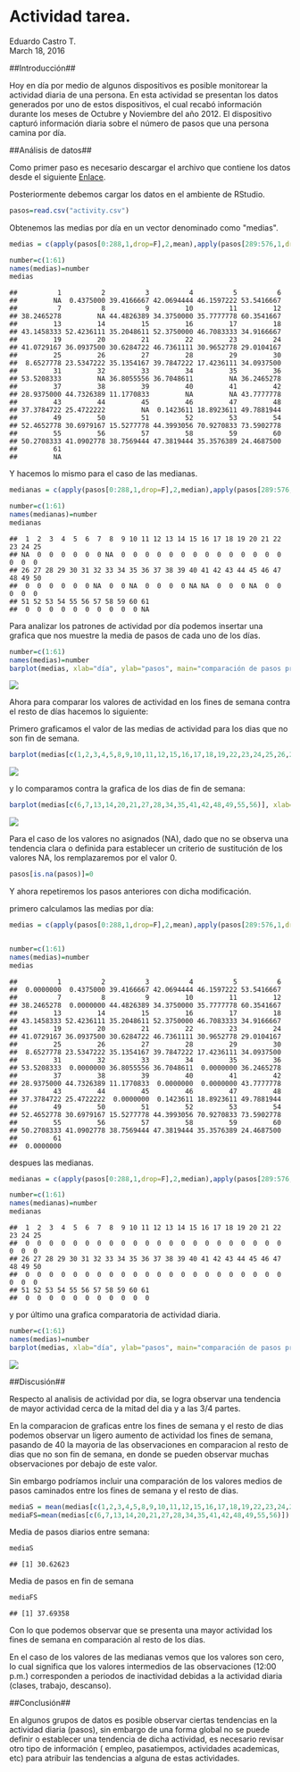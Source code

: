 # Actividad tarea.
Eduardo Castro T.  
March 18, 2016  

##Introducción##

Hoy en día por medio de algunos dispositivos es posible monitorear la actividad diaria de una persona. En esta actividad se presentan los datos generados por uno de estos dispositivos, el cual recabó información durante los meses de Octubre y Noviembre del año 2012. El dispositivo capturó información diaria sobre el número de pasos que una persona camina por día.

##Análisis de datos##

Como primer paso es necesario descargar el archivo que contiene los datos desde el siguiente [Enlace](https://d396qusza40orc.cloudfront.net/repdata%2Fdata%2Factivity.zip).  

Posteriormente debemos cargar los datos en el ambiente de RStudio.


```r
pasos=read.csv("activity.csv")
```

Obtenemos las medias por día en un vector denominado como "medias".


```r
medias = c(apply(pasos[0:288,1,drop=F],2,mean),apply(pasos[289:576,1,drop=F],2,mean),apply(pasos[577:864,1,drop=F],2,mean),apply(pasos[865:1152,1,drop=F],2,mean),apply(pasos[1153:1440,1,drop=F],2,mean),apply(pasos[1441:1728,1,drop=F],2,mean),apply(pasos[1729:2016,1,drop=F],2,mean),apply(pasos[2017:2304,1,drop=F],2,mean),apply(pasos[2305:2592,1,drop=F],2,mean),apply(pasos[2593:2880,1,drop=F],2,mean),apply(pasos[2881:3168,1,drop=F],2,mean),apply(pasos[3169:3456,1,drop=F],2,mean),apply(pasos[3457:3744,1,drop=F],2,mean),apply(pasos[3745:4032,1,drop=F],2,mean),apply(pasos[4033:4320,1,drop=F],2,mean),apply(pasos[4321:4608,1,drop=F],2,mean),apply(pasos[4609:4896,1,drop=F],2,mean),apply(pasos[4897:5184,1,drop=F],2,mean),apply(pasos[5185:5472,1,drop=F],2,mean),apply(pasos[5473:5760,1,drop=F],2,mean),apply(pasos[5761:6048,1,drop=F],2,mean),apply(pasos[6049:6336,1,drop=F],2,mean),apply(pasos[6337:6624,1,drop=F],2,mean),apply(pasos[6625:6912,1,drop=F],2,mean),apply(pasos[6913:7200,1,drop=F],2,mean),apply(pasos[7201:7488,1,drop=F],2,mean),apply(pasos[7489:7776,1,drop=F],2,mean),apply(pasos[7777:8064,1,drop=F],2,mean),apply(pasos[8065:8352,1,drop=F],2,mean),apply(pasos[8353:8640,1,drop=F],2,mean),apply(pasos[8641:8928,1,drop=F],2,mean),apply(pasos[8929:9216,1,drop=F],2,mean),apply(pasos[9217:9504,1,drop=F],2,mean),apply(pasos[9505:9792,1,drop=F],2,mean),apply(pasos[9793:10080,1,drop=F],2,mean),apply(pasos[10081:10368,1,drop=F],2,mean),apply(pasos[10369:10656,1,drop=F],2,mean),apply(pasos[10657:10944,1,drop=F],2,mean),apply(pasos[10945:11232,1,drop=F],2,mean),apply(pasos[11233:11520,1,drop=F],2,mean),apply(pasos[11521:11808,1,drop=F],2,mean),apply(pasos[11809:12096,1,drop=F],2,mean),apply(pasos[12097:12384,1,drop=F],2,mean),apply(pasos[12385:12672,1,drop=F],2,mean),apply(pasos[12673:12960,1,drop=F],2,mean),apply(pasos[12961:13248,1,drop=F],2,mean),apply(pasos[13249:13536,1,drop=F],2,mean),apply(pasos[13537:13824,1,drop=F],2,mean),apply(pasos[13825:14112,1,drop=F],2,mean),apply(pasos[14113:14400,1,drop=F],2,mean),apply(pasos[14401:14688,1,drop=F],2,mean),apply(pasos[14689:14976,1,drop=F],2,mean),apply(pasos[14977:15264,1,drop=F],2,mean),apply(pasos[15265:15552,1,drop=F],2,mean),apply(pasos[15553:15840,1,drop=F],2,mean),apply(pasos[15841:16128,1,drop=F],2,mean),apply(pasos[16129:16416,1,drop=F],2,mean),apply(pasos[16417:16704,1,drop=F],2,mean),apply(pasos[16705:16992,1,drop=F],2,mean),apply(pasos[16993:17280,1,drop=F],2,mean),apply(pasos[17281:17568,1,drop=F],2,mean))

number=c(1:61)
names(medias)=number
medias
```

```
##          1          2          3          4          5          6 
##         NA  0.4375000 39.4166667 42.0694444 46.1597222 53.5416667 
##          7          8          9         10         11         12 
## 38.2465278         NA 44.4826389 34.3750000 35.7777778 60.3541667 
##         13         14         15         16         17         18 
## 43.1458333 52.4236111 35.2048611 52.3750000 46.7083333 34.9166667 
##         19         20         21         22         23         24 
## 41.0729167 36.0937500 30.6284722 46.7361111 30.9652778 29.0104167 
##         25         26         27         28         29         30 
##  8.6527778 23.5347222 35.1354167 39.7847222 17.4236111 34.0937500 
##         31         32         33         34         35         36 
## 53.5208333         NA 36.8055556 36.7048611         NA 36.2465278 
##         37         38         39         40         41         42 
## 28.9375000 44.7326389 11.1770833         NA         NA 43.7777778 
##         43         44         45         46         47         48 
## 37.3784722 25.4722222         NA  0.1423611 18.8923611 49.7881944 
##         49         50         51         52         53         54 
## 52.4652778 30.6979167 15.5277778 44.3993056 70.9270833 73.5902778 
##         55         56         57         58         59         60 
## 50.2708333 41.0902778 38.7569444 47.3819444 35.3576389 24.4687500 
##         61 
##         NA
```

Y hacemos lo mismo para el caso de las medianas.


```r
medianas = c(apply(pasos[0:288,1,drop=F],2,median),apply(pasos[289:576,1,drop=F],2,median),apply(pasos[577:864,1,drop=F],2,median),apply(pasos[865:1152,1,drop=F],2,median),apply(pasos[1153:1440,1,drop=F],2,median),apply(pasos[1441:1728,1,drop=F],2,median),apply(pasos[1729:2016,1,drop=F],2,median),apply(pasos[2017:2304,1,drop=F],2,median),apply(pasos[2305:2592,1,drop=F],2,median),apply(pasos[2593:2880,1,drop=F],2,median),apply(pasos[2881:3168,1,drop=F],2,median),apply(pasos[3169:3456,1,drop=F],2,median),apply(pasos[3457:3744,1,drop=F],2,median),apply(pasos[3745:4032,1,drop=F],2,median),apply(pasos[4033:4320,1,drop=F],2,median),apply(pasos[4321:4608,1,drop=F],2,median),apply(pasos[4609:4896,1,drop=F],2,median),apply(pasos[4897:5184,1,drop=F],2,median),apply(pasos[5185:5472,1,drop=F],2,median),apply(pasos[5473:5760,1,drop=F],2,median),apply(pasos[5761:6048,1,drop=F],2,median),apply(pasos[6049:6336,1,drop=F],2,median),apply(pasos[6337:6624,1,drop=F],2,median),apply(pasos[6625:6912,1,drop=F],2,median),apply(pasos[6913:7200,1,drop=F],2,median),apply(pasos[7201:7488,1,drop=F],2,median),apply(pasos[7489:7776,1,drop=F],2,median),apply(pasos[7777:8064,1,drop=F],2,median),apply(pasos[8065:8352,1,drop=F],2,median),apply(pasos[8353:8640,1,drop=F],2,median),apply(pasos[8641:8928,1,drop=F],2,median),apply(pasos[8929:9216,1,drop=F],2,median),apply(pasos[9217:9504,1,drop=F],2,median),apply(pasos[9505:9792,1,drop=F],2,median),apply(pasos[9793:10080,1,drop=F],2,median),apply(pasos[10081:10368,1,drop=F],2,median),apply(pasos[10369:10656,1,drop=F],2,median),apply(pasos[10657:10944,1,drop=F],2,median),apply(pasos[10945:11232,1,drop=F],2,median),apply(pasos[11233:11520,1,drop=F],2,median),apply(pasos[11521:11808,1,drop=F],2,median),apply(pasos[11809:12096,1,drop=F],2,median),apply(pasos[12097:12384,1,drop=F],2,median),apply(pasos[12385:12672,1,drop=F],2,median),apply(pasos[12673:12960,1,drop=F],2,median),apply(pasos[12961:13248,1,drop=F],2,median),apply(pasos[13249:13536,1,drop=F],2,median),apply(pasos[13537:13824,1,drop=F],2,median),apply(pasos[13825:14112,1,drop=F],2,median),apply(pasos[14113:14400,1,drop=F],2,median),apply(pasos[14401:14688,1,drop=F],2,median),apply(pasos[14689:14976,1,drop=F],2,median),apply(pasos[14977:15264,1,drop=F],2,median),apply(pasos[15265:15552,1,drop=F],2,median),apply(pasos[15553:15840,1,drop=F],2,median),apply(pasos[15841:16128,1,drop=F],2,median),apply(pasos[16129:16416,1,drop=F],2,median),apply(pasos[16417:16704,1,drop=F],2,median),apply(pasos[16705:16992,1,drop=F],2,median),apply(pasos[16993:17280,1,drop=F],2,median),apply(pasos[17281:17568,1,drop=F],2,median))

number=c(1:61)
names(medianas)=number
medianas
```

```
##  1  2  3  4  5  6  7  8  9 10 11 12 13 14 15 16 17 18 19 20 21 22 23 24 25 
## NA  0  0  0  0  0  0 NA  0  0  0  0  0  0  0  0  0  0  0  0  0  0  0  0  0 
## 26 27 28 29 30 31 32 33 34 35 36 37 38 39 40 41 42 43 44 45 46 47 48 49 50 
##  0  0  0  0  0  0 NA  0  0 NA  0  0  0  0 NA NA  0  0  0 NA  0  0  0  0  0 
## 51 52 53 54 55 56 57 58 59 60 61 
##  0  0  0  0  0  0  0  0  0  0 NA
```


Para analizar los patrones de actividad por día podemos insertar una grafica que nos muestre la media de pasos de cada uno de los días.


```r
number=c(1:61)
names(medias)=number
barplot(medias, xlab="día", ylab="pasos", main="comparación de pasos promedio por día")
```

![](Tareaviernes_files/figure-html/unnamed-chunk-4-1.png)


Ahora para comparar los valores de actividad en los fines de semana contra el resto de días hacemos lo siguiente:

Primero graficamos el valor de las medias de actividad para los dias que no son fin de semana. 


```r
barplot(medias[c(1,2,3,4,5,8,9,10,11,12,15,16,17,18,19,22,23,24,25,26,29,30,31,32,33,36,37,38,39,40,43,44,45,46,47,50,51,52,53,54,57,58,59,60,61)], xlab="dia", ylab="pasos", main="pasos por día que no son fin de semana") 
```

![](Tareaviernes_files/figure-html/unnamed-chunk-5-1.png)

y lo comparamos contra la grafica de los dias de fin de semana:



```r
barplot(medias[c(6,7,13,14,20,21,27,28,34,35,41,42,48,49,55,56)], xlab="día", ylab="pasos", main="pasos por día de fin de semana")
```

![](Tareaviernes_files/figure-html/unnamed-chunk-6-1.png)



Para el caso de los valores no asignados (NA), dado que no se observa una tendencia clara o definida para establecer un criterio de sustitución de los valores NA, los remplazaremos por el valor 0.


```r
pasos[is.na(pasos)]=0
```

Y ahora repetiremos los pasos anteriores con dicha modificación. 

primero calculamos las medias por día:

```r
medias = c(apply(pasos[0:288,1,drop=F],2,mean),apply(pasos[289:576,1,drop=F],2,mean),apply(pasos[577:864,1,drop=F],2,mean),apply(pasos[865:1152,1,drop=F],2,mean),apply(pasos[1153:1440,1,drop=F],2,mean),apply(pasos[1441:1728,1,drop=F],2,mean),apply(pasos[1729:2016,1,drop=F],2,mean),apply(pasos[2017:2304,1,drop=F],2,mean),apply(pasos[2305:2592,1,drop=F],2,mean),apply(pasos[2593:2880,1,drop=F],2,mean),apply(pasos[2881:3168,1,drop=F],2,mean),apply(pasos[3169:3456,1,drop=F],2,mean),apply(pasos[3457:3744,1,drop=F],2,mean),apply(pasos[3745:4032,1,drop=F],2,mean),apply(pasos[4033:4320,1,drop=F],2,mean),apply(pasos[4321:4608,1,drop=F],2,mean),apply(pasos[4609:4896,1,drop=F],2,mean),apply(pasos[4897:5184,1,drop=F],2,mean),apply(pasos[5185:5472,1,drop=F],2,mean),apply(pasos[5473:5760,1,drop=F],2,mean),apply(pasos[5761:6048,1,drop=F],2,mean),apply(pasos[6049:6336,1,drop=F],2,mean),apply(pasos[6337:6624,1,drop=F],2,mean),apply(pasos[6625:6912,1,drop=F],2,mean),apply(pasos[6913:7200,1,drop=F],2,mean),apply(pasos[7201:7488,1,drop=F],2,mean),apply(pasos[7489:7776,1,drop=F],2,mean),apply(pasos[7777:8064,1,drop=F],2,mean),apply(pasos[8065:8352,1,drop=F],2,mean),apply(pasos[8353:8640,1,drop=F],2,mean),apply(pasos[8641:8928,1,drop=F],2,mean),apply(pasos[8929:9216,1,drop=F],2,mean),apply(pasos[9217:9504,1,drop=F],2,mean),apply(pasos[9505:9792,1,drop=F],2,mean),apply(pasos[9793:10080,1,drop=F],2,mean),apply(pasos[10081:10368,1,drop=F],2,mean),apply(pasos[10369:10656,1,drop=F],2,mean),apply(pasos[10657:10944,1,drop=F],2,mean),apply(pasos[10945:11232,1,drop=F],2,mean),apply(pasos[11233:11520,1,drop=F],2,mean),apply(pasos[11521:11808,1,drop=F],2,mean),apply(pasos[11809:12096,1,drop=F],2,mean),apply(pasos[12097:12384,1,drop=F],2,mean),apply(pasos[12385:12672,1,drop=F],2,mean),apply(pasos[12673:12960,1,drop=F],2,mean),apply(pasos[12961:13248,1,drop=F],2,mean),apply(pasos[13249:13536,1,drop=F],2,mean),apply(pasos[13537:13824,1,drop=F],2,mean),apply(pasos[13825:14112,1,drop=F],2,mean),apply(pasos[14113:14400,1,drop=F],2,mean),apply(pasos[14401:14688,1,drop=F],2,mean),apply(pasos[14689:14976,1,drop=F],2,mean),apply(pasos[14977:15264,1,drop=F],2,mean),apply(pasos[15265:15552,1,drop=F],2,mean),apply(pasos[15553:15840,1,drop=F],2,mean),apply(pasos[15841:16128,1,drop=F],2,mean),apply(pasos[16129:16416,1,drop=F],2,mean),apply(pasos[16417:16704,1,drop=F],2,mean),apply(pasos[16705:16992,1,drop=F],2,mean),apply(pasos[16993:17280,1,drop=F],2,mean),apply(pasos[17281:17568,1,drop=F],2,mean))


number=c(1:61)
names(medias)=number
medias
```

```
##          1          2          3          4          5          6 
##  0.0000000  0.4375000 39.4166667 42.0694444 46.1597222 53.5416667 
##          7          8          9         10         11         12 
## 38.2465278  0.0000000 44.4826389 34.3750000 35.7777778 60.3541667 
##         13         14         15         16         17         18 
## 43.1458333 52.4236111 35.2048611 52.3750000 46.7083333 34.9166667 
##         19         20         21         22         23         24 
## 41.0729167 36.0937500 30.6284722 46.7361111 30.9652778 29.0104167 
##         25         26         27         28         29         30 
##  8.6527778 23.5347222 35.1354167 39.7847222 17.4236111 34.0937500 
##         31         32         33         34         35         36 
## 53.5208333  0.0000000 36.8055556 36.7048611  0.0000000 36.2465278 
##         37         38         39         40         41         42 
## 28.9375000 44.7326389 11.1770833  0.0000000  0.0000000 43.7777778 
##         43         44         45         46         47         48 
## 37.3784722 25.4722222  0.0000000  0.1423611 18.8923611 49.7881944 
##         49         50         51         52         53         54 
## 52.4652778 30.6979167 15.5277778 44.3993056 70.9270833 73.5902778 
##         55         56         57         58         59         60 
## 50.2708333 41.0902778 38.7569444 47.3819444 35.3576389 24.4687500 
##         61 
##  0.0000000
```

despues las medianas.


```r
medianas = c(apply(pasos[0:288,1,drop=F],2,median),apply(pasos[289:576,1,drop=F],2,median),apply(pasos[577:864,1,drop=F],2,median),apply(pasos[865:1152,1,drop=F],2,median),apply(pasos[1153:1440,1,drop=F],2,median),apply(pasos[1441:1728,1,drop=F],2,median),apply(pasos[1729:2016,1,drop=F],2,median),apply(pasos[2017:2304,1,drop=F],2,median),apply(pasos[2305:2592,1,drop=F],2,median),apply(pasos[2593:2880,1,drop=F],2,median),apply(pasos[2881:3168,1,drop=F],2,median),apply(pasos[3169:3456,1,drop=F],2,median),apply(pasos[3457:3744,1,drop=F],2,median),apply(pasos[3745:4032,1,drop=F],2,median),apply(pasos[4033:4320,1,drop=F],2,median),apply(pasos[4321:4608,1,drop=F],2,median),apply(pasos[4609:4896,1,drop=F],2,median),apply(pasos[4897:5184,1,drop=F],2,median),apply(pasos[5185:5472,1,drop=F],2,median),apply(pasos[5473:5760,1,drop=F],2,median),apply(pasos[5761:6048,1,drop=F],2,median),apply(pasos[6049:6336,1,drop=F],2,median),apply(pasos[6337:6624,1,drop=F],2,median),apply(pasos[6625:6912,1,drop=F],2,median),apply(pasos[6913:7200,1,drop=F],2,median),apply(pasos[7201:7488,1,drop=F],2,median),apply(pasos[7489:7776,1,drop=F],2,median),apply(pasos[7777:8064,1,drop=F],2,median),apply(pasos[8065:8352,1,drop=F],2,median),apply(pasos[8353:8640,1,drop=F],2,median),apply(pasos[8641:8928,1,drop=F],2,median),apply(pasos[8929:9216,1,drop=F],2,median),apply(pasos[9217:9504,1,drop=F],2,median),apply(pasos[9505:9792,1,drop=F],2,median),apply(pasos[9793:10080,1,drop=F],2,median),apply(pasos[10081:10368,1,drop=F],2,median),apply(pasos[10369:10656,1,drop=F],2,median),apply(pasos[10657:10944,1,drop=F],2,median),apply(pasos[10945:11232,1,drop=F],2,median),apply(pasos[11233:11520,1,drop=F],2,median),apply(pasos[11521:11808,1,drop=F],2,median),apply(pasos[11809:12096,1,drop=F],2,median),apply(pasos[12097:12384,1,drop=F],2,median),apply(pasos[12385:12672,1,drop=F],2,median),apply(pasos[12673:12960,1,drop=F],2,median),apply(pasos[12961:13248,1,drop=F],2,median),apply(pasos[13249:13536,1,drop=F],2,median),apply(pasos[13537:13824,1,drop=F],2,median),apply(pasos[13825:14112,1,drop=F],2,median),apply(pasos[14113:14400,1,drop=F],2,median),apply(pasos[14401:14688,1,drop=F],2,median),apply(pasos[14689:14976,1,drop=F],2,median),apply(pasos[14977:15264,1,drop=F],2,median),apply(pasos[15265:15552,1,drop=F],2,median),apply(pasos[15553:15840,1,drop=F],2,median),apply(pasos[15841:16128,1,drop=F],2,median),apply(pasos[16129:16416,1,drop=F],2,median),apply(pasos[16417:16704,1,drop=F],2,median),apply(pasos[16705:16992,1,drop=F],2,median),apply(pasos[16993:17280,1,drop=F],2,median),apply(pasos[17281:17568,1,drop=F],2,median))

number=c(1:61)
names(medianas)=number
medianas
```

```
##  1  2  3  4  5  6  7  8  9 10 11 12 13 14 15 16 17 18 19 20 21 22 23 24 25 
##  0  0  0  0  0  0  0  0  0  0  0  0  0  0  0  0  0  0  0  0  0  0  0  0  0 
## 26 27 28 29 30 31 32 33 34 35 36 37 38 39 40 41 42 43 44 45 46 47 48 49 50 
##  0  0  0  0  0  0  0  0  0  0  0  0  0  0  0  0  0  0  0  0  0  0  0  0  0 
## 51 52 53 54 55 56 57 58 59 60 61 
##  0  0  0  0  0  0  0  0  0  0  0
```

y por último una grafica comparatoria de actividad diaria.


```r
number=c(1:61)
names(medias)=number
barplot(medias, xlab="día", ylab="pasos", main="comparación de pasos promedio por día")
```

![](Tareaviernes_files/figure-html/unnamed-chunk-10-1.png)


##Discusión##

Respecto al analisis de actividad por dia, se logra observar una tendencia de mayor actividad cerca de la mitad del dia y a las 3/4 partes. 

En la comparacion de graficas entre los fines de semana y el resto de dias podemos observar un ligero aumento de actividad los fines de semana, pasando de 40 la mayoria de las observaciones en comparacion al resto de dias que no son fin de semana, en donde se pueden observar muchas observaciones por debajo de este valor. 

Sin embargo podríamos incluir una comparación de los valores medios de pasos caminados entre los fines de semana y el resto de dias. 


```r
mediaS = mean(medias[c(1,2,3,4,5,8,9,10,11,12,15,16,17,18,19,22,23,24,25,26,29,30,31,32,33,36,37,38,39,40,43,44,45,46,47,50,51,52,53,54,57,58,59,60,61)])
mediaFS=mean(medias[c(6,7,13,14,20,21,27,28,34,35,41,42,48,49,55,56)])
```

Media de pasos diarios entre semana:


```r
mediaS
```

```
## [1] 30.62623
```

Media de pasos en fin de semana


```r
mediaFS
```

```
## [1] 37.69358
```

Con lo que podemos observar que se presenta una mayor actividad los fines de semana en comparación al resto de los días.

En el caso de los valores de las medianas vemos que los valores son cero, lo cual significa que los valores intermedios de las observaciones (12:00 p.m.) corresponden a periodos de inactividad debidas a la actividad diaria (clases, trabajo, descanso).

##Conclusión##

En algunos grupos de datos es posible observar ciertas tendencias en la actividad diaria (pasos), sin embargo de una forma global no se puede definir o establecer una tendencia de dicha actividad, es necesario revisar otro tipo de información ( empleo, pasatiempos, actividades academicas, etc) para atribuir las tendencias a alguna de estas actividades. 


